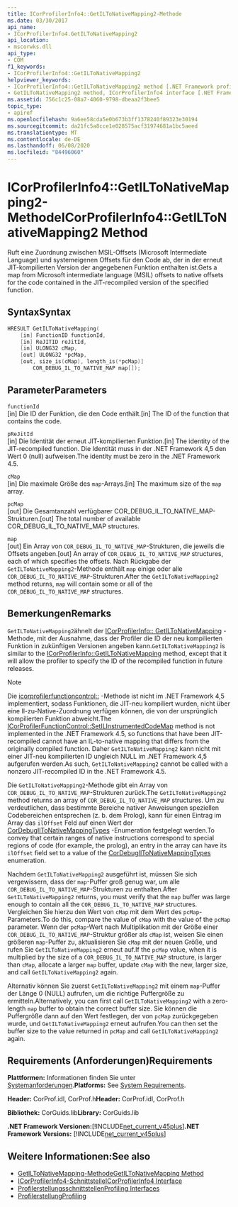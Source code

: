 ```yaml
---
title: ICorProfilerInfo4::GetILToNativeMapping2-Methode
ms.date: 03/30/2017
api_name:
- ICorProfilerInfo4.GetILToNativeMapping2
api_location:
- mscorwks.dll
api_type:
- COM
f1_keywords:
- ICorProfilerInfo4::GetILToNativeMapping2
helpviewer_keywords:
- ICorProfilerInfo4::GetILToNativeMapping2 method [.NET Framework profiling]
- GetILToNativeMapping2 method, ICorProfilerInfo4 interface [.NET Framework profiling]
ms.assetid: 756c1c25-08a7-4060-9798-dbeaa2f3bee5
topic_type:
- apiref
ms.openlocfilehash: 9a6ee58cda5e0b673b3ff1378240f89323e30194
ms.sourcegitcommit: da21fc5a8cce1e028575acf31974681a1bc5aeed
ms.translationtype: MT
ms.contentlocale: de-DE
ms.lasthandoff: 06/08/2020
ms.locfileid: "84496060"
---
```

# <a name="icorprofilerinfo4getiltonativemapping2-method"></a><span data-ttu-id="5f23a-102">ICorProfilerInfo4::GetILToNativeMapping2-Methode</span><span class="sxs-lookup"><span data-stu-id="5f23a-102">ICorProfilerInfo4::GetILToNativeMapping2 Method</span></span>
<span data-ttu-id="5f23a-103">Ruft eine Zuordnung zwischen MSIL-Offsets (Microsoft Intermediate Language) und systemeigenen Offsets für den Code ab, der in der erneut JIT-kompilierten Version der angegebenen Funktion enthalten ist.</span><span class="sxs-lookup"><span data-stu-id="5f23a-103">Gets a map from Microsoft intermediate language (MSIL) offsets to native offsets for the code contained in the JIT-recompiled version of the specified function.</span></span>  
  
## <a name="syntax"></a><span data-ttu-id="5f23a-104">Syntax</span><span class="sxs-lookup"><span data-stu-id="5f23a-104">Syntax</span></span>  
  
```cpp  
HRESULT GetILToNativeMapping(  
    [in] FunctionID functionId,  
    [in] ReJITID reJitId,  
    [in] ULONG32 cMap,  
    [out] ULONG32 *pcMap,  
    [out, size_is(cMap), length_is(*pcMap)]  
        COR_DEBUG_IL_TO_NATIVE_MAP map[]);  
```  
  
## <a name="parameters"></a><span data-ttu-id="5f23a-105">Parameter</span><span class="sxs-lookup"><span data-stu-id="5f23a-105">Parameters</span></span>  
 `functionId`  
 <span data-ttu-id="5f23a-106">[in] Die ID der Funktion, die den Code enthält.</span><span class="sxs-lookup"><span data-stu-id="5f23a-106">[in] The ID of the function that contains the code.</span></span>  
  
 `pReJitId`  
 <span data-ttu-id="5f23a-107">[in] Die Identität der erneut JIT-kompilierten Funktion.</span><span class="sxs-lookup"><span data-stu-id="5f23a-107">[in] The identity of the JIT-recompiled function.</span></span> <span data-ttu-id="5f23a-108">Die Identität muss in der .NET Framework 4,5 den Wert 0 (null) aufweisen.</span><span class="sxs-lookup"><span data-stu-id="5f23a-108">The identity must be zero in the .NET Framework 4.5.</span></span>  
  
 `cMap`  
 <span data-ttu-id="5f23a-109">[in] Die maximale Größe des `map`-Arrays.</span><span class="sxs-lookup"><span data-stu-id="5f23a-109">[in] The maximum size of the `map` array.</span></span>  
  
 `pcMap`  
 <span data-ttu-id="5f23a-110">[out] Die Gesamtanzahl verfügbarer COR_DEBUG_IL_TO_NATIVE_MAP-Strukturen.</span><span class="sxs-lookup"><span data-stu-id="5f23a-110">[out] The total number of available COR_DEBUG_IL_TO_NATIVE_MAP structures.</span></span>  
  
 `map`  
 <span data-ttu-id="5f23a-111">[out] Ein Array von `COR_DEBUG_IL_TO_NATIVE_MAP`-Strukturen, die jeweils die Offsets angeben.</span><span class="sxs-lookup"><span data-stu-id="5f23a-111">[out] An array of `COR_DEBUG_IL_TO_NATIVE_MAP` structures, each of which specifies the offsets.</span></span> <span data-ttu-id="5f23a-112">Nach Rückgabe der `GetILToNativeMapping2`-Methode enthält `map` einige oder alle `COR_DEBUG_IL_TO_NATIVE_MAP`-Strukturen.</span><span class="sxs-lookup"><span data-stu-id="5f23a-112">After the `GetILToNativeMapping2` method returns, `map` will contain some or all of the `COR_DEBUG_IL_TO_NATIVE_MAP` structures.</span></span>  
  
## <a name="remarks"></a><span data-ttu-id="5f23a-113">Bemerkungen</span><span class="sxs-lookup"><span data-stu-id="5f23a-113">Remarks</span></span>  
 <span data-ttu-id="5f23a-114">`GetILToNativeMapping2`ähnelt der [ICorProfilerInfo:: GetILToNativeMapping](icorprofilerinfo-getiltonativemapping-method.md) -Methode, mit der Ausnahme, dass der Profiler die ID der neu kompilierten Funktion in zukünftigen Versionen angeben kann.</span><span class="sxs-lookup"><span data-stu-id="5f23a-114">`GetILToNativeMapping2` is similar to the [ICorProfilerInfo::GetILToNativeMapping](icorprofilerinfo-getiltonativemapping-method.md) method, except that it will allow the profiler to specify the ID of the recompiled function in future releases.</span></span>  
  
> [!NOTE]
> <span data-ttu-id="5f23a-115">Die [icorprofilerfunctioncontrol::](icorprofilerfunctioncontrol-setilinstrumentedcodemap-method.md) -Methode ist nicht im .NET Framework 4,5 implementiert, sodass Funktionen, die JIT-neu kompiliert wurden, nicht über eine Il-zu-Native-Zuordnung verfügen können, die von der ursprünglich kompilierten Funktion abweicht.</span><span class="sxs-lookup"><span data-stu-id="5f23a-115">The [ICorProfilerFunctionControl::SetILInstrumentedCodeMap](icorprofilerfunctioncontrol-setilinstrumentedcodemap-method.md) method is not implemented in the .NET Framework 4.5, so functions that have been JIT-recompiled cannot have an IL-to-native mapping that differs from the originally compiled function.</span></span> <span data-ttu-id="5f23a-116">Daher `GetILToNativeMapping2` kann nicht mit einer JIT-neu kompilierten ID ungleich NULL im .NET Framework 4,5 aufgerufen werden.</span><span class="sxs-lookup"><span data-stu-id="5f23a-116">As such, `GetILToNativeMapping2` cannot be called with a nonzero JIT-recompiled ID in the .NET Framework 4.5.</span></span>  
  
 <span data-ttu-id="5f23a-117">Die `GetILToNativeMapping2`-Methode gibt ein Array von `COR_DEBUG_IL_TO_NATIVE_MAP`-Strukturen zurück.</span><span class="sxs-lookup"><span data-stu-id="5f23a-117">The `GetILToNativeMapping2` method returns an array of `COR_DEBUG_IL_TO_NATIVE_MAP` structures.</span></span> <span data-ttu-id="5f23a-118">Um zu verdeutlichen, dass bestimmte Bereiche nativer Anweisungen speziellen Codebereichen entsprechen (z. b. dem Prolog), kann für einen Eintrag im Array das `ilOffset` Feld auf einen Wert der [CorDebugIlToNativeMappingTypes](../debugging/cordebugiltonativemappingtypes-enumeration.md) -Enumeration festgelegt werden.</span><span class="sxs-lookup"><span data-stu-id="5f23a-118">To convey that certain ranges of native instructions correspond to special regions of code (for example, the prolog), an entry in the array can have its `ilOffset` field set to a value of the [CorDebugIlToNativeMappingTypes](../debugging/cordebugiltonativemappingtypes-enumeration.md) enumeration.</span></span>  
  
 <span data-ttu-id="5f23a-119">Nachdem `GetILToNativeMapping2` ausgeführt ist, müssen Sie sich vergewissern, dass der `map`-Puffer groß genug war, um alle `COR_DEBUG_IL_TO_NATIVE_MAP`-Strukturen zu enthalten.</span><span class="sxs-lookup"><span data-stu-id="5f23a-119">After `GetILToNativeMapping2` returns, you must verify that the `map` buffer was large enough to contain all the `COR_DEBUG_IL_TO_NATIVE_MAP` structures.</span></span> <span data-ttu-id="5f23a-120">Vergleichen Sie hierzu den Wert von `cMap` mit dem Wert des `pcMap`-Parameters.</span><span class="sxs-lookup"><span data-stu-id="5f23a-120">To do this, compare the value of `cMap` with the value of the `pcMap` parameter.</span></span> <span data-ttu-id="5f23a-121">Wenn der `pcMap`-Wert nach Multiplikation mit der Größe einer `COR_DEBUG_IL_TO_NATIVE_MAP`-Struktur größer als `cMap` ist, weisen Sie einen größeren `map`-Puffer zu, aktualisieren Sie `cMap` mit der neuen Größe, und rufen Sie `GetILToNativeMapping2` erneut auf.</span><span class="sxs-lookup"><span data-stu-id="5f23a-121">If the `pcMap` value, when it is multiplied by the size of a `COR_DEBUG_IL_TO_NATIVE_MAP` structure, is larger than `cMap`, allocate a larger `map` buffer, update `cMap` with the new, larger size, and call `GetILToNativeMapping2` again.</span></span>  
  
 <span data-ttu-id="5f23a-122">Alternativ können Sie zuerst `GetILToNativeMapping2` mit einem `map`-Puffer der Länge 0 (NULL) aufrufen, um die richtige Puffergröße zu ermitteln.</span><span class="sxs-lookup"><span data-stu-id="5f23a-122">Alternatively, you can first call `GetILToNativeMapping2` with a zero-length `map` buffer to obtain the correct buffer size.</span></span> <span data-ttu-id="5f23a-123">Sie können die Puffergröße dann auf den Wert festlegen, der von `pcMap` zurückgegeben wurde, und `GetILToNativeMapping2` erneut aufrufen.</span><span class="sxs-lookup"><span data-stu-id="5f23a-123">You can then set the buffer size to the value returned in `pcMap` and call `GetILToNativeMapping2` again.</span></span>  
  
## <a name="requirements"></a><span data-ttu-id="5f23a-124">Requirements (Anforderungen)</span><span class="sxs-lookup"><span data-stu-id="5f23a-124">Requirements</span></span>  
 <span data-ttu-id="5f23a-125">**Plattformen:** Informationen finden Sie unter [Systemanforderungen](../../get-started/system-requirements.md).</span><span class="sxs-lookup"><span data-stu-id="5f23a-125">**Platforms:** See [System Requirements](../../get-started/system-requirements.md).</span></span>  
  
 <span data-ttu-id="5f23a-126">**Header:** CorProf.idl, CorProf.h</span><span class="sxs-lookup"><span data-stu-id="5f23a-126">**Header:** CorProf.idl, CorProf.h</span></span>  
  
 <span data-ttu-id="5f23a-127">**Bibliothek:** CorGuids.lib</span><span class="sxs-lookup"><span data-stu-id="5f23a-127">**Library:** CorGuids.lib</span></span>  
  
 <span data-ttu-id="5f23a-128">**.NET Framework Versionen:**[!INCLUDE[net_current_v45plus](../../../../includes/net-current-v45plus-md.md)]</span><span class="sxs-lookup"><span data-stu-id="5f23a-128">**.NET Framework Versions:** [!INCLUDE[net_current_v45plus](../../../../includes/net-current-v45plus-md.md)]</span></span>  
  
## <a name="see-also"></a><span data-ttu-id="5f23a-129">Weitere Informationen:</span><span class="sxs-lookup"><span data-stu-id="5f23a-129">See also</span></span>

- [<span data-ttu-id="5f23a-130">GetILToNativeMapping-Methode</span><span class="sxs-lookup"><span data-stu-id="5f23a-130">GetILToNativeMapping Method</span></span>](icorprofilerinfo-getiltonativemapping-method.md)
- [<span data-ttu-id="5f23a-131">ICorProfilerInfo4-Schnittstelle</span><span class="sxs-lookup"><span data-stu-id="5f23a-131">ICorProfilerInfo4 Interface</span></span>](icorprofilerinfo4-interface.md)
- [<span data-ttu-id="5f23a-132">Profilerstellungsschnittstellen</span><span class="sxs-lookup"><span data-stu-id="5f23a-132">Profiling Interfaces</span></span>](profiling-interfaces.md)
- [<span data-ttu-id="5f23a-133">Profilerstellung</span><span class="sxs-lookup"><span data-stu-id="5f23a-133">Profiling</span></span>](index.md)
